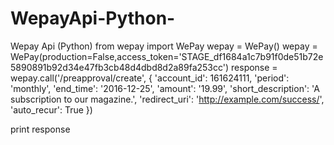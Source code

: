 # WepayApi-Python-
Wepay Api (Python) 
from wepay import WePay
wepay = WePay()
wepay = WePay(production=False,access_token='STAGE_df1684a1c7b91f0de51b72e5890891b92d34e47fb3cb48d4dbd8d2a89fa253cc')
response = wepay.call('/preapproval/create', {
	'account_id': 161624111,
	'period': 'monthly',
	'end_time': '2016-12-25',
	'amount': '19.99',
	'short_description': 'A subscription to our magazine.',
	'redirect_uri': 'http://example.com/success/',
	'auto_recur': True
})

print response
